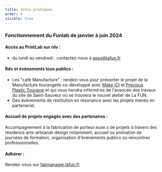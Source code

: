 ```yaml
---
title: Infos pratiques
order: 4
visible: true
---
```

### Fonctionnement du Funlab de janvier à juin 2024
#### Accès au PrintLab sur rdv :
* du lundi au vendredi : contactez-nous à asso@lafun.fr

#### Rdv et évènements tous publics :
* Les "café Manufacture" : rendez-vous pour présenter le projet de la Manufacture tourangelle co-développé avec [Make ICI](https://makeici.org/) et [Precious Plastic Touraine](https://preciousplastictouraine.fr/) et qui vous tiendra informé·es de l'avancée des travaux du site de Saint-Sauveur où se trouvera le nouvel atelier de La FUN.
* Des évènements de restitution en résonance avec les projets menés en partenariat.

#### Accueil de projets engagés avec des partenaires :
Accompagnement à la fabrication de porteur.euse.s de projets à travers des résidence arts-artisanat-design notamment, accueil ou animation de journées de formation, organisation d'évènements publics ou rencontres professionnelles. 

#### Adhérer :
Rendez-vous sur [fabmanager.lafun.fr](https://fabmanager.lafun.fr/#!/)